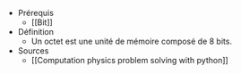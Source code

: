 - Prérequis
	- [[Bit]]
- Définition
	- Un octet est une unité de mémoire composé de 8 bits.
- Sources
	- [[Computation physics problem solving with python]]
